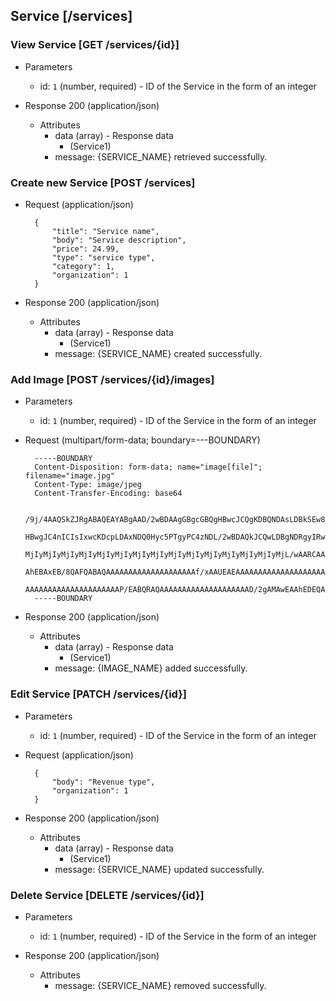 ## Service [/services]

### View Service [GET /services/{id}]

+ Parameters
    + id: `1` (number, required) - ID of the Service in the form of an integer

+ Response 200 (application/json)
    + Attributes
        + data (array) - Response data
            + (Service1)
        + message: {SERVICE_NAME} retrieved successfully.

### Create new Service [POST /services]

+ Request (application/json)

        {
            "title": "Service name",
            "body": "Service description",
            "price": 24.99,
            "type": "service type",
            "category": 1,
            "organization": 1
        }

+ Response 200 (application/json)
    + Attributes
        + data (array) - Response data
            + (Service1)
        + message: {SERVICE_NAME} created successfully.

### Add Image [POST /services/{id}/images]

+ Parameters
    + id: `1` (number, required) - ID of the Service in the form of an integer

+ Request (multipart/form-data; boundary=---BOUNDARY)

        -----BOUNDARY
        Content-Disposition: form-data; name="image[file]"; filename="image.jpg"
        Content-Type: image/jpeg
        Content-Transfer-Encoding: base64

        /9j/4AAQSkZJRgABAQEAYABgAAD/2wBDAAgGBgcGBQgHBwcJCQgKDBQNDAsLDBkSEw8UHRofHh0a
        HBwgJC4nICIsIxwcKDcpLDAxNDQ0Hyc5PTgyPC4zNDL/2wBDAQkJCQwLDBgNDRgyIRwhMjIyMjIy
        MjIyMjIyMjIyMjIyMjIyMjIyMjIyMjIyMjIyMjIyMjIyMjIyMjIyMjIyMjL/wAARCAABAAEDASIA
        AhEBAxEB/8QAFQABAQAAAAAAAAAAAAAAAAAAAAf/xAAUEAEAAAAAAAAAAAAAAAAAAAAA/8QAFAEB
        AAAAAAAAAAAAAAAAAAAAAP/EABQRAQAAAAAAAAAAAAAAAAAAAAD/2gAMAwEAAhEDEQA/AL+AD//Z
        -----BOUNDARY

+ Response 200 (application/json)
    + Attributes
        + data (array) - Response data
            + (Service1)
        + message: {IMAGE_NAME} added successfully.

### Edit Service [PATCH /services/{id}]

+ Parameters
    + id: `1` (number, required) - ID of the Service in the form of an integer

+ Request (application/json)

        {
            "body": "Revenue type",
            "organization": 1
        }

+ Response 200 (application/json)
    + Attributes
        + data (array) - Response data
            + (Service1)
        + message: {SERVICE_NAME} updated successfully.

### Delete Service [DELETE /services/{id}]

+ Parameters
    + id: `1` (number, required) - ID of the Service in the form of an integer

+ Response 200 (application/json)
    + Attributes
        + message: {SERVICE_NAME} removed successfully.

